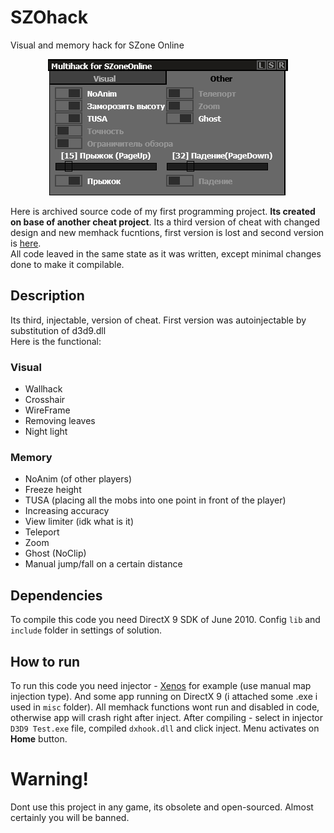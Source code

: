 
# SZOhack 
Visual and memory hack for SZone Online

<div align="center">
    <img src="screenshots/szohack_v3_other_menu.png" alt="Screenshot of cheat">
</div>

Here is archived source code of my first programming project. __Its created on base of another cheat project__.
Its a third version of cheat with changed design and new memhack fucntions, first version is lost and second version is [here](https://github.com/IgorKhramtsov/SZOHack-v2).  
All code leaved in the same state as it was written, except minimal changes done to make it compilable.

## Description
Its third, injectable, version of cheat. First version was autoinjectable by substitution of d3d9.dll  
Here is the functional:  
### Visual
- Wallhack
- Crosshair
- WireFrame
- Removing leaves
- Night light
### Memory
- NoAnim (of other players)
- Freeze height
- TUSA (placing all the mobs into one point in front of the player)
- Increasing accuracy
- View limiter (idk what is it)
- Teleport
- Zoom
- Ghost (NoClip)
- Manual jump/fall on a certain distance

## Dependencies  
To compile this code you need DirectX 9 SDK of June 2010.
Config `lib` and `include` folder in settings of solution.
  
## How to run
To run this code you need injector - [Xenos](https://github.com/DarthTon/Xenos) for example (use manual map injection type). And some app running on DirectX 9 (i attached some .exe i used in `misc` folder). All memhack functions wont run and disabled in code, otherwise app will crash right after inject. After compiling - select in injector `D3D9 Test.exe` file, compiled `dxhook.dll` and click inject. Menu activates on __Home__ button.

# Warning!
Dont use this project in any game, its obsolete and open-sourced. Almost certainly you will be banned.